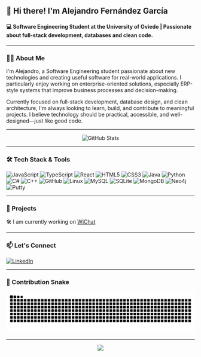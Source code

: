 <h2 align="left">👋 Hi there! I'm Alejandro Fernández García</h2>
<h4 align="left">💻 Software Engineering Student at the University of Oviedo | Passionate about full-stack development, databases and clean code.</h4>

---

### 🙋‍♂️ About Me

I'm Alejandro, a Software Engineering student passionate about new technologies and creating useful software for real-world applications.
I particularly enjoy working on enterprise-oriented solutions, especially ERP-style systems that improve business processes and decision-making.

Currently focused on full-stack development, database design, and clean architecture, I'm always looking to learn, build, and contribute to meaningful projects.
I believe technology should be practical, accessible, and well-designed—just like good code.

---

<div align="center">
  <img src="https://github-readme-stats.vercel.app/api?username=alejandrofdzgarcia&hide_title=false&hide_rank=false&show_icons=true&include_all_commits=true&count_private=true&disable_animations=false&theme=algolia&locale=en&hide_border=false" height="150" alt="GitHub Stats" />
  </div>

---

### 🛠️ Tech Stack & Tools

<div align="left">
  <img src="https://cdn.jsdelivr.net/gh/devicons/devicon/icons/javascript/javascript-original.svg" height="30" alt="JavaScript" />
  <img src="https://cdn.jsdelivr.net/gh/devicons/devicon/icons/typescript/typescript-original.svg" height="30" alt="TypeScript" />
  <img src="https://cdn.jsdelivr.net/gh/devicons/devicon/icons/react/react-original.svg" height="30" alt="React" />
  <img src="https://cdn.jsdelivr.net/gh/devicons/devicon/icons/html5/html5-original.svg" height="30" alt="HTML5" />
  <img src="https://cdn.jsdelivr.net/gh/devicons/devicon/icons/css3/css3-original.svg" height="30" alt="CSS3" />
  <img src="https://cdn.jsdelivr.net/gh/devicons/devicon/icons/java/java-original.svg" height="30" alt="Java" />
  <img src="https://cdn.jsdelivr.net/gh/devicons/devicon/icons/python/python-original.svg" height="30" alt="Python" />
  <img src="https://cdn.jsdelivr.net/gh/devicons/devicon/icons/csharp/csharp-original.svg" height="30" alt="C#" />
  <img src="https://cdn.jsdelivr.net/gh/devicons/devicon/icons/cplusplus/cplusplus-original.svg" height="30" alt="C++" />
  <img src="https://cdn.jsdelivr.net/gh/devicons/devicon/icons/github/github-original.svg" height="30" alt="GitHub" />
  <img src="https://cdn.jsdelivr.net/gh/devicons/devicon/icons/linux/linux-original.svg" height="30" alt="Linux" />
  <img src="https://cdn.jsdelivr.net/gh/devicons/devicon/icons/mysql/mysql-original.svg" height="30" alt="MySQL" />
  <img src="https://cdn.jsdelivr.net/gh/devicons/devicon/icons/sqlite/sqlite-original.svg" height="30" alt="SQLite" />
  <img src="https://cdn.jsdelivr.net/gh/devicons/devicon/icons/mongodb/mongodb-original.svg" height="30" alt="MongoDB" />
  <img src="https://cdn.jsdelivr.net/gh/devicons/devicon/icons/neo4j/neo4j-original.svg" height="30" alt="Neo4j" />
  <img src="https://cdn.jsdelivr.net/gh/devicons/devicon/icons/putty/putty-original.svg" height="30" alt="Putty" />
</div>

---

### 🚀 Projects

🛠️ I am currently working on [WiChat](https://github.com/Arquisoft/wichat_es1c])

---

### 📫 Let's Connect

<div align="left">
  <a href="https://www.linkedin.com/in/alejandro-fernández-garcía-6b0579254/" target="_blank">
    <img src="https://raw.githubusercontent.com/maurodesouza/profile-readme-generator/master/src/assets/icons/social/linkedin/default.svg" width="52" height="40" alt="LinkedIn" />
  </a>
</div>

---

### 🐍 Contribution Snake

<img src="https://raw.githubusercontent.com/alejandrofdzgarcia/alejandrofdzgarcia/output/snake.svg" alt="Snake animation" />

---

<div align="center">
  <img src="https://profile-counter.glitch.me/alejandrofdzgarcia/count.svg?" />
</div>
